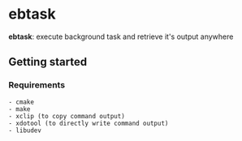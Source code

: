 # ebtask 

**ebtask**: execute background task and retrieve it's output anywhere

## Getting started

### Requirements
    - cmake
    - make
    - xclip (to copy command output)
    - xdotool (to directly write command output)
    - libudev
